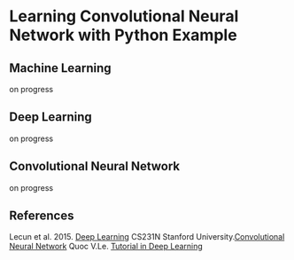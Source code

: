 # Learning Convolutional Neural Network with Python Example #

## Machine Learning ##
on progress

## Deep Learning ##
on progress

## Convolutional Neural Network ##
on progress

## References ##
Lecun et al. 2015. [Deep Learning](https://www.cs.toronto.edu/~hinton/absps/NatureDeepReview.pdf)
CS231N Stanford University.[Convolutional Neural Network](http://cs231n.github.io)
Quoc V.Le. [Tutorial in Deep Learning](https://cs.stanford.edu/~quocle)

